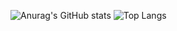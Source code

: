 ![Anurag's GitHub stats](https://github-readme-stats.vercel.app/api?username=shierru&show_icons=true&theme=cobalt)
![Top Langs](https://github-readme-stats.vercel.app/api/top-langs/?username=shierru&theme=cobalt)
